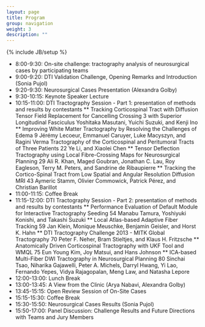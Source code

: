 ```yaml
---
layout: page
title: Program
group: navigation
weight: 3
description: ""
---
```

{% include JB/setup %}
*  8:00-9:30: On-site challenge: tractography analysis of neurosurgical cases by participating teams
*  9:00-9:20: DTI Validation Challenge, Opening Remarks and Introduction (Sonia Pujol)
*  9:20-9:30: Neurosurgical Cases Presentation (Alexandra Golby)
*  9:30-10:15: Keynote Speaker Lecture 
*  10:15-11:00: DTI Tractography Session  - Part 1: presentation of methods and results by contestants
**  Tracking Corticospinal Tract with Diffusion Tensor Field Replacement for Cancelling Crossing 3
with Superior Longitudinal Fasciculus
Yoshitaka Masutani, Yuichi Suzuki, and Kenji Ino
**  Improving White Matter Tractography by Resolving the Challenges of Edema 9
Jérémy Lecoeur, Emmanuel Caruyer, Luke Macyszyn, and Ragini Verma
Tractography of the Corticospinal and Peritumoral Tracts of Three Patients 22
Ye Li, and Xiaolei Chen
**  Tensor Deflection Tractography using Local Fibre-Crossing Maps for Neurosurgical Planning 29
Ali R. Khan, Maged Goubran, Jonathan C. Lau, Roy Eagleson, Terry M. Peters, and Sandrine de Ribaupierre
**  Tracking the Cortico-Spinal Tract from Low Spatial and Angular Resolution Diffusion MRI 43
Aymeric Stamm, Olivier Commowick, Patrick Pérez, and Christian Barillot
*  11:00-11:15: Coffee Break
*  11:15-12:00: DTI Tractography Session  - Part 2: presentation of methods and results by contestants
**  Performance Evaluation of Default Module for Interactive Tractography Seeding 54
Manabu Tamura, Yoshiyuki Konishi, and Takashi Suzuki
**  Local Atlas-based Adaptive Fiber Tracking 59
Jan Klein, Monique Meuschke, Benjamin Geisler, and Horst K. Hahn
**  DTI Tractography Challenge 2013 - MITK Global Tractography 70
Peter F. Neher, Bram Stieltjes, and Klaus H. Fritzsche
**  Anatomically Driven Corticospinal Tractography with UKF Tool and WMQL 75
Eun Young Kim, Joy Matsui, and Hans Johnson
**  ICA-based Multi-Fiber DWI Tractography in Neurosurgical Planning 80
Sinchai Tsao, Niharika Gajawelli, Peter A. Michels, Darryl Hwang, Yi Lao, Fernando Yepes,
Vidya Rajagopalan, Meng Law, and Natasha Lepore
*  12:00-13:00: Lunch Break 
*  13:00-13:45: A View from the Clinic (Arya Nabavi, Alexandra Golby)
*  13:45-15:15: Open Review Session of On-Site Cases 
*  15:15-15:30: Coffee Break 
*  15:30-15:50: Neurosurgical Cases Results (Sonia Pujol)
*  15:50-17:00: Panel Discussion: Challenge Results and Future Directions with Teams and Jury Members 


